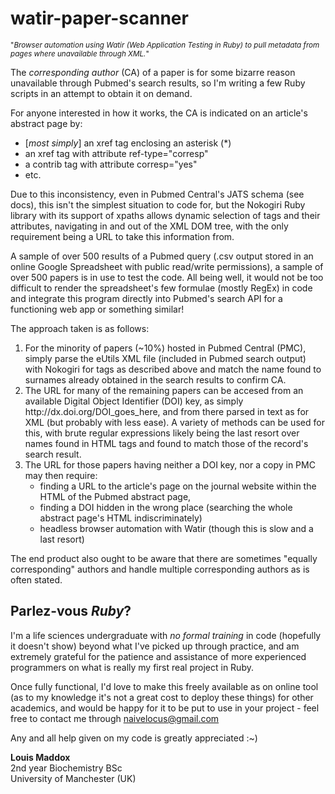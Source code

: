 watir-paper-scanner
===================

<sup>"<i>Browser automation using Watir (Web Application Testing in Ruby) to pull metadata from pages where unavailable through XML.</i>"</sup>

The <i>corresponding author</i> (CA) of a paper is for some bizarre reason unavailable through Pubmed's search results, so I'm writing a few Ruby scripts in an attempt to obtain it on demand.

For anyone interested in how it works, the CA is indicated on an article's abstract page by:
<ul>
<li> [<i>most simply</i>] an xref tag enclosing an asterisk (*)
<li> an xref tag with attribute ref-type="corresp"
<li> a contrib tag with attribute corresp="yes"
<li> etc.
</ul>

Due to this inconsistency, even in Pubmed Central's JATS schema (see docs), this isn't the simplest situation to code for, but the Nokogiri Ruby library with its support of xpaths allows dynamic selection of tags and their attributes, navigating in and out of the XML DOM tree, with the only requirement being a URL to take this information from.

A sample of over 500 results of a Pubmed query (.csv output stored in an online Google Spreadsheet with public read/write permissions), a sample of over 500 papers is in use to test the code. All being well, it would not be too difficult to render the spreadsheet's few formulae (mostly RegEx) in code and integrate this program directly into Pubmed's search API for a functioning web app or something similar!

The approach taken is as follows:
<ol>
<li>For the minority of papers (~10%) hosted in Pubmed Central (PMC), simply parse the eUtils XML file (included in Pubmed search output) with Nokogiri for tags as described above and match the name found to surnames already obtained in the search results to confirm CA.
<li>The URL for many of the remaining papers can be accesed from an available Digital Object Identifier (DOI) key, as simply http://dx.doi.org/DOI_goes_here, and from there parsed in text as for XML (but probably with less ease). A variety of methods can be used for this, with brute regular expressions likely being the last resort over names found in HTML tags and found to match those of the record's search result.
<li>The URL for those papers having neither a DOI key, nor a copy in PMC may then require:
<ul>
<li>finding a URL to the article's page on the journal website within the HTML of the Pubmed abstract page,
<li>finding a DOI hidden in the wrong place (searching the whole abstract page's HTML indiscriminately)
<li>headless browser automation with Watir (though this is slow and a last resort)
</ul>
</ol>

The end product also ought to be aware that there are sometimes "equally corresponding" authors and handle multiple corresponding authors as is often stated.

<h2>Parlez-vous <i>Ruby</i>?</h2>
I'm a life sciences undergraduate with <i>no formal training</i> in code (hopefully it doesn't show) beyond what I've picked up through practice, and am extremely grateful for the patience and assistance of more experienced programmers on what is really my first real project in Ruby.

Once fully functional, I'd love to make this freely available as on online tool (as to my knowledge it's not a great cost to deploy these things) for other academics, and would be happy for it to be put to use in your project - feel free to contact me through naivelocus@gmail.com

Any and all help given on my code is greatly appreciated :~)

<b>Louis Maddox</b><br />
2nd year Biochemistry BSc<br />
University of Manchester (UK)
